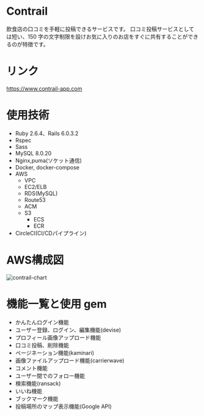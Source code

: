 # Contrail

飲食店の口コミを手軽に投稿できるサービスです。
口コミ投稿サービスとしては短い、150 字の文字制限を設けお気に入りのお店をすぐに共有することができるのが特徴です。

# リンク

https://www.contrail-app.com

# 使用技術

- Ruby 2.6.4、Rails 6.0.3.2
- Rspec
- Sass
- MySQL 8.0.20
- Nginx,puma(ソケット通信)
- Docker, docker-compose
- AWS
	- VPC
	- EC2/ELB
	- RDS(MySQL)
	- Route53
	- ACM
	- S3
        - ECS
        - ECR
- CircleCI(CI/CDパイプライン)

# AWS構成図

![contrail-chart](https://user-images.githubusercontent.com/54735254/91636753-04f10e00-ea3e-11ea-96f8-89acd6d43896.jpeg)

# 機能一覧と使用 gem

- かんたんログイン機能
- ユーザー登録、ログイン、編集機能(devise)
- プロフィール画像アップロード機能
- 口コミ投稿、削除機能
- ページネーション機能(kaminari)
- 画像ファイルアップロード機能(carrierwave)
- コメント機能
- ユーザー間でのフォロー機能
- 検索機能(ransack)
- いいね機能
- ブックマーク機能
- 投稿場所のマップ表示機能(Google API)
